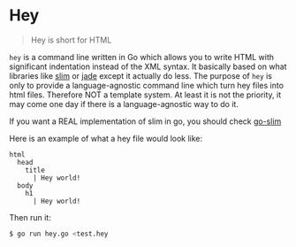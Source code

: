 Hey
===

> Hey is short for HTML

`hey` is a command line written in Go which allows you to write HTML with 
significant indentation instead of the XML syntax. It basically based on what 
libraries like [slim](https://github.com/slim-template/slim) or 
[jade](http://jade-lang.com/) except it actually do less. The purpose of `hey`
is only to provide a language-agnostic command line which turn hey files into
html files. Therefore NOT a template system. At least it is not the priority, 
it may come one day if there is a language-agnostic way to do it.

If you want a REAL implementation of slim in go, you should check 
[go-slim](https://github.com/mattn/go-slim)

Here is an example of what a hey file would look like:

```slim
html
  head
    title
      | Hey world!
  body
    h1 
      | Hey world!
```

Then run it:

```bash
$ go run hey.go <test.hey
```

